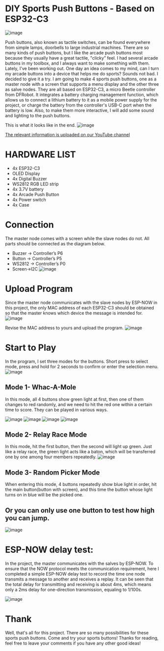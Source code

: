 # DIY Sports Push Buttons - Based on ESP32-C3

![image](https://user-images.githubusercontent.com/65546290/203234603-6e5cd233-cc56-4582-bf34-83ca08bb1c30.png)

Push buttons, also known as tactile switches, can be found everywhere from simple lamps, doorbells to large industrial machines. There are so many kinds of push buttons, but I like the arcade push buttons most because they usually have a great tactile, "clicky” feel. I had several arcade buttons in my toolbox, and I always want to make something with them. Lately, I've been working out. One day an idea comes to my mind, can I turn my arcade buttons into a device that helps me do sports? Sounds not bad. I decided to give it a try.
I am going to make 4 sports push buttons, one as a master node with a screen that supports a menu display and the other three as salve nodes. They are all based on ESP32-C3, a micro Beetle controller from DFRobot. It integrates a battery charging management function, which allows us to connect a lithium battery to it as a mobile power supply for the project, or charge the battery from the controller's USB-C port when the battery is low. Also, to make them more interactive, I will add some sound and lighting to the push buttons. 

This is what it looks like in the end. 
![image](https://user-images.githubusercontent.com/65546290/203230928-a3bd57ae-2f2b-4b55-ab39-c5c1d633fb72.png)


[The relevant information is uploaded on our YouTube channel]()



# HARDWARE LIST
* 4x ESP32-C3
* OLED Display
* 4x Digital Buzzer
* WS2812 RGB LED strip
* 4x 3.7V battery
* 4x Arcade Push Button
* 4x Power switch
* 4x Case

# Connection 
The master node comes with a screen while the slave nodes do not. All parts should be connected as the diagram below.
* Buzzer -> Controller’s P6
* Button -> Controller’s P5
* WS2812 -> Controller’s P0
* Screen->I2C
![image](https://user-images.githubusercontent.com/65546290/203233723-237fa063-0c83-4304-bb07-6a98fe9f6231.png)


# Upload Program
 
Since the master node communicates with the slave nodes by ESP-NOW in this project, the only MAC address of each ESP32-C3 should be obtained so that the master knows which device the message is intended for. 
![image](https://user-images.githubusercontent.com/65546290/203233889-405fa662-9fe3-46ba-a65f-a03adeaad898.png)


Revise the MAC address to yours and upload the program.
![image](https://user-images.githubusercontent.com/65546290/203233622-48e2762e-c5f8-4fbe-9b16-464a67e1eab3.png)


# Start to Play
In the program, I set three modes for the buttons. Short press to select mode, press and hold for 2 seconds to confirm or enter the selection menu.
![image](https://user-images.githubusercontent.com/65546290/203233989-ef65266a-602b-45e6-8486-f3b6dfc41a50.png)


## Mode 1- Whac-A-Mole
In this mode, all 4 buttons show green light at first, then one of them changes to red randomly, and we need to hit the red one within a certain time to score. They can be played in various ways.

![image](https://user-images.githubusercontent.com/65546290/203234109-37bd4f0c-3304-4a8b-818c-4af7a4595fcc.png)
![image](https://user-images.githubusercontent.com/65546290/203234123-a973bb7f-ae09-4c57-af68-dc8b5c06c65c.png)
![image](https://user-images.githubusercontent.com/65546290/203234135-f96d0b91-76ec-4f8d-8794-9f9deb69d9f9.png)
![image](https://user-images.githubusercontent.com/65546290/203234141-b2d509f8-55b5-40c1-b4d6-28a8cb7d762c.png)


## Mode 2- Relay Race Mode
In this mode, hit the first button, then the second will light up green. Just like a relay race, the green light acts like a baton, which will be transferred one by one among four members repeatedly.
![image](https://user-images.githubusercontent.com/65546290/203234157-c2e63d0f-9de5-407e-9f12-3155112ebaf3.png)


## Mode 3- Random Picker Mode
When entering this mode, 4 buttons repeatedly show blue light in order, hit the main button(button with screen), and this time the button whose light turns on in blue will be the picked one. 


## Or you can only use one button to test how high you can jump. 
![image](https://user-images.githubusercontent.com/65546290/203234225-36cf0f9a-961f-47f3-8e82-68df7021ba0f.png)

# ESP-NOW delay test:
In the project, the master communicates with the salves by ESP-NOW. To ensure that the NOW protocol meets the communication requirement, here I completed a simple ESP-NOW delay test to record the time one node transmits a message to another and receives a replay. It can be seen that the total delay for transmitting and receiving is about 4ms, which means only a 2ms delay for one-direction transmission, equaling to 1/100s.

![image](https://user-images.githubusercontent.com/65546290/203234284-34f8f1fc-bd2d-4307-86b8-5980f0c1d546.png)
 

# Thank
Well, that's all for this project. There are so many possibilities for these sports push buttons. Come and try your sports buttons! Thanks for reading, feel free to leave your comments if you have any other good ideas!
